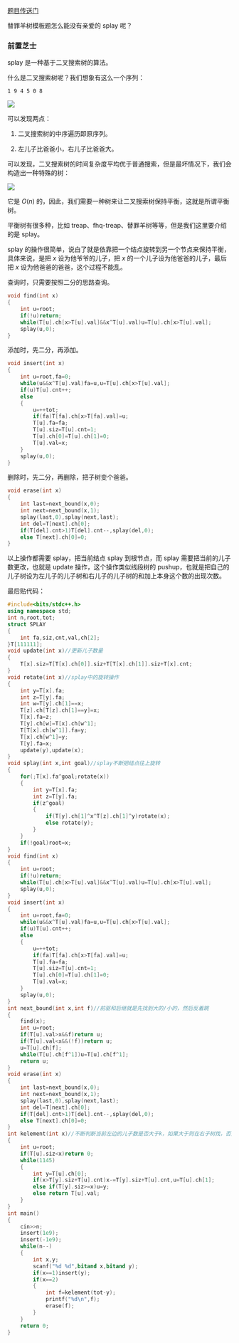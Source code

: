 [题目传送门](https://www.luogu.com.cn/problem/AT_arc033_3)

替罪羊树模板题怎么能没有亲爱的 splay 呢？

### 前置芝士

splay 是一种基于二叉搜索树的算法。

什么是二叉搜索树呢？我们想象有这么一个序列：


```
1 9 4 5 0 8
```

![](https://cdn.luogu.com.cn/upload/image_hosting/td582bg1.png)

可以发现两点：

1. 二叉搜索树的中序遍历即原序列。

2. 左儿子比爸爸小，右儿子比爸爸大。

可以发现，二叉搜索树的时间复杂度平均优于普通搜索，但是最坏情况下，我们会构造出一种特殊的树：

![](https://cdn.luogu.com.cn/upload/image_hosting/pkzvmal8.png)

它是 $O(n)$ 的，因此，我们需要一种树来让二叉搜索树保持平衡，这就是所谓平衡树。

平衡树有很多种，比如 treap、fhq-treap、替罪羊树等等，但是我们这里要介绍的是 splay。

splay 的操作很简单，说白了就是依靠把一个结点旋转到另一个节点来保持平衡，具体来说，是把 $x$ 设为他爷爷的儿子，把 $x$ 的一个儿子设为他爸爸的儿子，最后把 $x$ 设为他爸爸的爸爸，这个过程不能乱。

查询时，只需要按照二分的思路查询。

```cpp
void find(int x)
{
	int u=root;
	if(!u)return;
	while(T[u].ch[x>T[u].val]&&x^T[u].val)u=T[u].ch[x>T[u].val];
	splay(u,0);
}
```

添加时，先二分，再添加。

```cpp
void insert(int x)
{
	int u=root,fa=0;
	while(u&&x^T[u].val)fa=u,u=T[u].ch[x>T[u].val];
	if(u)T[u].cnt++;
	else
	{
		u=++tot;
		if(fa)T[fa].ch[x>T[fa].val]=u;
		T[u].fa=fa;
		T[u].siz=T[u].cnt=1;
		T[u].ch[0]=T[u].ch[1]=0;
		T[u].val=x;
	}
	splay(u,0);
}
```


删除时，先二分，再删除，把子树变个爸爸。

```cpp
void erase(int x)
{
	int last=next_bound(x,0);
	int next=next_bound(x,1);
	splay(last,0),splay(next,last);
	int del=T[next].ch[0];
	if(T[del].cnt>1)T[del].cnt--,splay(del,0);
	else T[next].ch[0]=0;
} 
```

以上操作都需要 splay，把当前结点 splay 到根节点，而 splay 需要把当前的儿子数更改，也就是 update 操作，这个操作类似线段树的 pushup，也就是把自己的儿子树设为左儿子的儿子树和右儿子的儿子树的和加上本身这个数的出现次数。

最后贴代码：

```cpp
#include<bits/stdc++.h>
using namespace std;
int n,root,tot;
struct SPLAY
{
	int fa,siz,cnt,val,ch[2];
}T[111111];
void update(int x)//更新儿子数量
{
	T[x].siz=T[T[x].ch[0]].siz+T[T[x].ch[1]].siz+T[x].cnt; 
}
void rotate(int x)//splay中的旋转操作
{
	int y=T[x].fa;
	int z=T[y].fa;
	int w=T[y].ch[1]==x;
	T[z].ch[T[z].ch[1]==y]=x;
	T[x].fa=z;
	T[y].ch[w]=T[x].ch[w^1];
	T[T[x].ch[w^1]].fa=y;
	T[x].ch[w^1]=y;
	T[y].fa=x;
	update(y),update(x);
}
void splay(int x,int goal)//splay不断把结点往上旋转
{
	for(;T[x].fa^goal;rotate(x))
	{
		int y=T[x].fa;
		int z=T[y].fa;
		if(z^goal)
		{
			if(T[y].ch[1]^x^T[z].ch[1]^y)rotate(x);
			else rotate(y);
		}
	}
	if(!goal)root=x;
}
void find(int x)
{
	int u=root;
	if(!u)return;
	while(T[u].ch[x>T[u].val]&&x^T[u].val)u=T[u].ch[x>T[u].val];
	splay(u,0);
}
void insert(int x)
{
	int u=root,fa=0;
	while(u&&x^T[u].val)fa=u,u=T[u].ch[x>T[u].val];
	if(u)T[u].cnt++;
	else
	{
		u=++tot;
		if(fa)T[fa].ch[x>T[fa].val]=u;
		T[u].fa=fa;
		T[u].siz=T[u].cnt=1;
		T[u].ch[0]=T[u].ch[1]=0;
		T[u].val=x;
	}
	splay(u,0);
}
int next_bound(int x,int f)//前驱和后继就是先找到大的/小的，然后反着跳
{
	find(x);
	int u=root;
	if(T[u].val>x&&f)return u;
	if(T[u].val<x&&(!f))return u;
	u=T[u].ch[f];
	while(T[u].ch[f^1])u=T[u].ch[f^1];
	return u;
}
void erase(int x)
{
	int last=next_bound(x,0);
	int next=next_bound(x,1);
	splay(last,0),splay(next,last);
	int del=T[next].ch[0];
	if(T[del].cnt>1)T[del].cnt--,splay(del,0);
	else T[next].ch[0]=0;
} 
int kelement(int x)//不断判断当前左边的儿子数是否大于k，如果大于则在右子树找，否则在左子树找
{
	int u=root; 
	if(T[u].siz<x)return 0;
	while(1145)
	{
		int y=T[u].ch[0];
		if(x>T[y].siz+T[u].cnt)x-=T[y].siz+T[u].cnt,u=T[u].ch[1];
		else if(T[y].siz>=x)u=y;
		else return T[u].val;
	}
}
int main()
{
	cin>>n;
	insert(1e9);
    insert(-1e9);
	while(n--)
	{
		int x,y;
		scanf("%d %d",bitand x,bitand y);
		if(x==1)insert(y);
		if(x==2)
		{
			int f=kelement(tot-y);
			printf("%d\n",f);
			erase(f);
		}
	}
	return 0;
}
```
